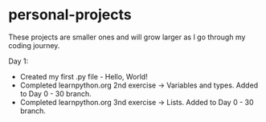 # personal-projects
These projects are smaller ones and will grow larger as I go through my coding journey.

Day 1:
- Created my first .py file - Hello, World!
- Completed learnpython.org 2nd exercise -> Variables and types. Added to Day 0 - 30 branch.
- Completed learnpython.org 3nd exercise -> Lists. Added to Day 0 - 30 branch.
